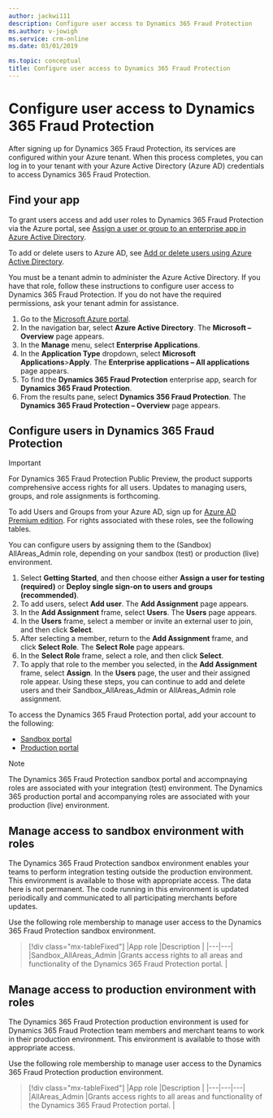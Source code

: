 ```yaml
---
author: jackwi111
description: Configure user access to Dynamics 365 Fraud Protection
ms.author: v-jowigh
ms.service: crm-online
ms.date: 03/01/2019

ms.topic: conceptual
title: Configure user access to Dynamics 365 Fraud Protection
---
```



# Configure user access to Dynamics 365 Fraud Protection

After signing up for Dynamics 365 Fraud Protection, its services are configured within your Azure tenant. When this process completes, you can log in to your tenant with your Azure Active Directory (Azure AD) credentials to access Dynamics 365 Fraud Protection.

## Find your app

To grant users access and add user roles to Dynamics 365 Fraud Protection via the Azure portal, see [Assign a user or group to an enterprise app in Azure Active Directory](https://docs.microsoft.com/azure/active-directory/manage-apps/assign-user-or-group-access-portal).

To add or delete users to Azure AD, see [Add or delete users using Azure Active Directory](https://docs.microsoft.com/en-us/azure/active-directory/fundamentals/add-users-azure-active-directory).

You must be a tenant admin to administer the Azure Active Directory. If you have that role, follow these instructions to configure user access to Dynamics 365 Fraud Protection. If you do not have the required permissions, ask your tenant admin for assistance.

1. Go to the [Microsoft Azure portal](https://portal.azure.com/#home).
1. In the navigation bar, select **Azure Active Directory**. The **Microsoft – Overview** page appears.
1. In the **Manage** menu, select **Enterprise Applications**.
1. In the **Application Type** dropdown, select **Microsoft Applications**>**Apply**. The **Enterprise applications – All applications** page appears.
1. To find the **Dynamics 365 Fraud Protection** enterprise app, search for **Dynamics 365 Fraud Protection**.
1. From the results pane, select **Dynamics 356 Fraud Protection**. The **Dynamics 365 Fraud Protection – Overview** page appears.

## Configure users in Dynamics 365 Fraud Protection

>[!IMPORTANT]
>For Dynamics 365 Fraud Protection Public Preview, the product supports comprehensive access rights for all users. Updates to managing users, groups, and role assignments is forthcoming.

To add Users and Groups from your Azure AD, sign up for [Azure AD Premium edition]( https://docs.microsoft.com/en-us/azure/active-directory/fundamentals/active-directory-get-started-premium). For rights associated with these roles, see the following tables.

You can configure users by assigning them to the (Sandbox) AllAreas_Admin role, depending on your sandbox (test) or production (live) environment.

1.	Select **Getting Started**, and then choose either **Assign a user for testing (required)** or **Deploy single sign-on to users and groups (recommended)**.
1. To add users, select **Add user**. The **Add Assignment** page appears.
1. In the **Add Assignment** frame, select **Users**. The **Users** page appears.
1. In the **Users** frame, select a member or invite an external user to join, and then click **Select**.
1. After selecting a member, return to the **Add Assignment** frame, and click **Select Role**. The **Select Role** page appears.
1. In the **Select Role** frame, select a role, and then click **Select**.
1. To apply that role to the member you selected, in the **Add Assignment** frame, select **Assign**. In the **Users** page, the user and their assigned role appear. Using these steps, you can continue to add and delete users and their Sandbox_AllAreas_Admin or AllAreas_Admin role assignment.

To access the Dynamics 365 Fraud Protection portal, add your account to the following:

- [Sandbox portal](https://dfp.microsoft-int.com/)
- [Production portal](https://dfp.microsoft.com/)

> [!NOTE]
> The Dynamics 365 Fraud Protection sandbox portal and accompnaying roles are associated with your integration (test) environment. The Dynamics 365 production portal and accompanying roles are associated with your production (live) environment.

## Manage access to sandbox environment with roles

The Dynamics 365 Fraud Protection sandbox environment enables your teams to perform integration testing outside the production environment. This environment is available to those with appropriate access. The data here is not permanent. The code running in this environment is updated periodically and communicated to all participating merchants before updates.

Use the following role membership to manage user access to the Dynamics 365 Fraud Protection sandbox environment.

> [!div class="mx-tableFixed"]
> |App role   |Description  | 
> |---|---|
> |Sandbox_AllAreas_Admin   |Grants access rights to all areas and functionality of the Dynamics 365 Fraud Protection portal.   |

## Manage access to production environment with roles

The Dynamics 365 Fraud Protection production environment is used for Dynamics 365 Fraud Protection team members and merchant teams to work in their production environment. This environment is available to those with appropriate access.

Use the following role membership to manage user access to the Dynamics 365 Fraud Protection production environment.

> [!div class="mx-tableFixed"]
> |App role   |Description   |
> |---|---|---|
> |AllAreas_Admin   |Grants access rights to all areas and functionality of the Dynamics 365 Fraud Protection portal.   |

